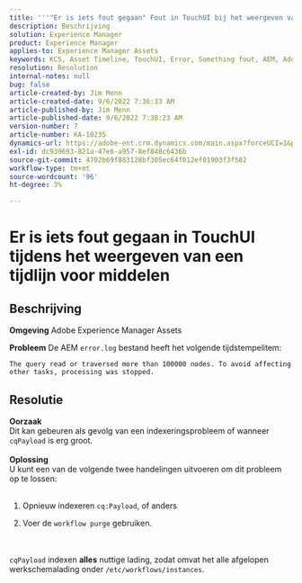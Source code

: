 ```yaml
---
title: '''"Er is iets fout gegaan" Fout in TouchUI bij het weergeven van een tijdlijn voor middelen."'
description: Beschrijving
solution: Experience Manager
product: Experience Manager
applies-to: Experience Manager Assets
keywords: KCS, Asset Timeline, TouchUI, Error, Something fout, AEM, Adobe Experience Manager, 6.3
resolution: Resolution
internal-notes: null
bug: false
article-created-by: Jim Menn
article-created-date: 9/6/2022 7:36:33 AM
article-published-by: Jim Menn
article-published-date: 9/6/2022 7:38:23 AM
version-number: 7
article-number: KA-10235
dynamics-url: https://adobe-ent.crm.dynamics.com/main.aspx?forceUCI=1&pagetype=entityrecord&etn=knowledgearticle&id=8dbc5d9e-b62d-ed11-9db1-0022480866ad
exl-id: dc939693-821a-47e6-a957-8ef848c6436b
source-git-commit: 4702b69f883128bf305ec64f012ef01903f3f582
workflow-type: tm+mt
source-wordcount: '96'
ht-degree: 3%

---
```


# Er is iets fout gegaan in TouchUI tijdens het weergeven van een tijdlijn voor middelen

## Beschrijving


<b>Omgeving</b>
Adobe Experience Manager Assets

<b>Probleem</b>
De AEM `error.log` bestand heeft het volgende tijdstempelitem:


```
The query read or traversed more than 100000 nodes. To avoid affecting other tasks, processing was stopped.
```



## Resolutie

<b>Oorzaak</b><br>Dit kan gebeuren als gevolg van een indexeringsprobleem of wanneer `cqPayload` is erg groot. <br> <br><b>Oplossing</b><br>U kunt een van de volgende twee handelingen uitvoeren om dit probleem op te lossen: <br> <br>
1. Opnieuw indexeren `cq:Payload`, of anders


2. Voer de `workflow purge` gebruiken.

<br> <br>`cqPayload` indexen <b>alles</b> nuttige lading, zodat omvat het alle afgelopen werkschemalading onder `/etc/workflows/instances`.
